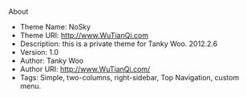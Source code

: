 About
* Theme Name: NoSky
* Theme URI: http://www.WuTianQi.com
* Description: this is a private theme for Tanky Woo. 2012.2.6
* Version: 1.0
* Author: Tanky Woo
* Author URI: http://www.WuTianQi.com/
* Tags: Simple, two-columns, right-sidebar, Top Navigation, custom menu.
